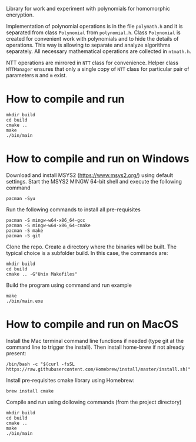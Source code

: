 Library for work and experiment with polynomials for homomorphic encryption. 

Implementation of polynomial operations is in the file `polymath.h` and it is separated from class `Polynomial` from `polynomial.h`. 
Class `Polynomial` is created for convenient work with polynomials and to hide the details of operations. 
This way is allowing to separate and analyze algorithms separately. All necessary mathematical operations are collected in `ntmath.h`.

NTT operations are mirrored in `NTT` class for convenience. Helper class `NTTManager` ensures that only a single copy of `NTT` class for particular pair of parameters `N` and `m` exist.

# How to compile and run

```
mkdir build
cd build
cmake ..
make 
./bin/main
```

# How to compile and run on Windows

Download and install MSYS2 (https://www.msys2.org/) using default settings. Start the MSYS2 MINGW 64-bit shell and execute the following command
```
pacman -Syu
```
Run the following commands to install all pre-requisites
```
pacman -S mingw-w64-x86_64-gcc
pacman -S mingw-w64-x86_64-cmake
pacman -S make
pacman -S git
```
Clone the repo. Create a directory where the binaries will be built. The typical choice is a subfolder build. In this case, the commands are:
```
mkdir build
cd build
cmake .. -G"Unix Makefiles"
```
Build the program using command and run example
```
make
./bin/main.exe
```
# How to compile and run on MacOS

Install the Mac terminal command line functions if needed (type git at the command line to trigger the install). Then install home-brew if not already present:
```
/bin/bash -c "$(curl -fsSL https://raw.githubusercontent.com/Homebrew/install/master/install.sh)"
```
Install pre-requisites cmake library using Homebrew:
```
brew install cmake
```
Compile and run using dollowing commands (from the project directory)
```
mkdir build
cd build
cmake ..
make 
./bin/main
```
